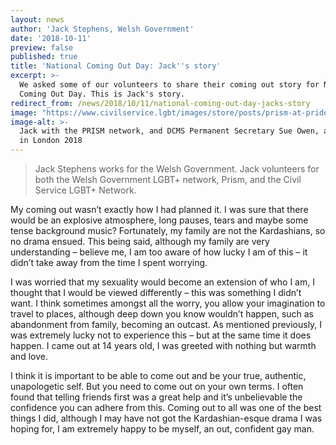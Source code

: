 ```yaml
---
layout: news
author: 'Jack Stephens, Welsh Government'
date: '2018-10-11'
preview: false
published: true
title: 'National Coming Out Day: Jack''s story'
excerpt: >-
  We asked some of our volunteers to share their coming out story for National
  Coming Out Day. This is Jack's story.
redirect_from: /news/2018/10/11/national-coming-out-day-jacks-story
image: "https://www.civilservice.lgbt/images/store/posts/prism-at-pride.jpg"
image-alt: >-
  Jack with the PRISM network, and DCMS Permanent Secretary Sue Owen, at Pride
  in London 2018
---
```

> Jack Stephens works for the Welsh Government. Jack volunteers for both the Welsh Government LGBT+ network, Prism, and the Civil Service LGBT+ Network.

My coming out wasn’t exactly how I had planned it. I was sure that there would be an explosive atmosphere, long pauses, tears and maybe some tense background music? Fortunately, my family are not the Kardashians, so no drama ensued. This being said, although my family are very understanding – believe me, I am too aware of how lucky I am of this – it didn’t take away from the time I spent worrying. 

I was worried that my sexuality would become an extension of who I am, I thought that I would be viewed differently – this was something I didn’t want. I think sometimes amongst all the worry, you allow your imagination to travel to places, although deep down you know wouldn’t happen, such as abandonment from family, becoming an outcast. As mentioned previously, I was extremely lucky not to experience this – but at the same time it does happen. I came out at 14 years old, I was greeted with nothing but warmth and love.

I think it is important to be able to come out and be your true, authentic, unapologetic self. But you need to come out on your own terms. I often found that telling friends first was a great help and it’s unbelievable the confidence you can adhere from this. Coming out to all was one of the best things I did, although I may have not got the Kardashian-esque drama I was hoping for, I am extremely happy to be myself, an out, confident gay man.
